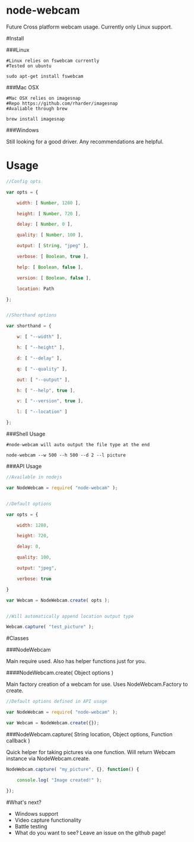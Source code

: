 # node-webcam

Future Cross platform webcam usage. Currently only Linux support.

#Install

###Linux

```
#Linux relies on fswebcam currently
#Tested on ubuntu

sudo apt-get install fswebcam

```

###Mac OSX

```
#Mac OSX relies on imagesnap
#Repo https://github.com/rharder/imagesnap
#Avaliable through brew

brew install imagesnap

```

###Windows

Still looking for a good driver. Any recommendations are helpful.


# Usage

``` javascript
//Config opts

var opts = {

    width: [ Number, 1280 ],

    height: [ Number, 720 ],

    delay: [ Number, 0 ],

    quality: [ Number, 100 ],

    output: [ String, "jpeg" ],

    verbose: [ Boolean, true ],

    help: [ Boolean, false ],

    version: [ Boolean, false ],

    location: Path

};


//Shorthand options

var shorthand = {

    w: [ "--width" ],

    h: [ "--height" ],

    d: [ "--delay" ],

    q: [ "--quality" ],

    out: [ "--output" ],

    h: [ "--help", true ],

    v: [ "--version", true ],

    l: [ "--location" ]

};
```

###Shell Usage

```
#node-webcam will auto output the file type at the end

node-webcam --w 500 --h 500 --d 2 --l picture

```

###API Usage

``` javascript
//Available in nodejs

var NodeWebcam = require( "node-webcam" );


//Default options

var opts = {

    width: 1280,

    height: 720,

    delay: 0,

    quality: 100,

    output: "jpeg",

    verbose: true

}

var Webcam = NodeWebcam.create( opts );


//Will automatically append location output type

Webcam.capture( "test_picture" );
```

#Classes

###NodeWebcam

Main require used. Also has helper functions just for you.

####NodeWebcam.create( Object options )

Main factory creation of a webcam for use. Uses NodeWebcam.Factory to create.

```javascript
//Default options defined in API usage

var NodeWebcam = require( "node-webcam" );

var Webcam = NodeWebcam.create({});
```

###NodeWebcam.capture( String location, Object options, Function callback )

Quick helper for taking pictures via one function. Will return Webcam instance via NodeWebcam.create.

```javascript
NodeWebcam.capture( "my_picture", {}, function() {

    console.log( "Image created!" );

});
```

#What's next?

* Windows support
* Video capture functionality
* Battle testing
* What do you want to see? Leave an issue on the github page!
